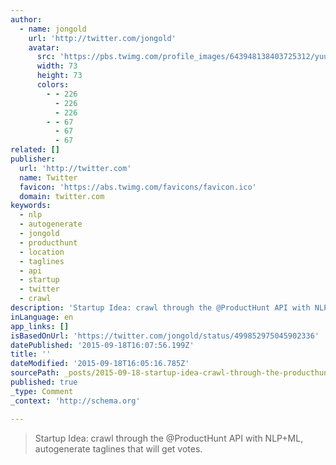 ```yaml
---
author:
  - name: jongold
    url: 'http://twitter.com/jongold'
    avatar:
      src: 'https://pbs.twimg.com/profile_images/643948138403725312/yuubebXL_bigger.jpg'
      width: 73
      height: 73
      colors:
        - - 226
          - 226
          - 226
        - - 67
          - 67
          - 67
related: []
publisher:
  url: 'http://twitter.com'
  name: Twitter
  favicon: 'https://abs.twimg.com/favicons/favicon.ico'
  domain: twitter.com
keywords:
  - nlp
  - autogenerate
  - jongold
  - producthunt
  - location
  - taglines
  - api
  - startup
  - twitter
  - crawl
description: 'Startup Idea: crawl through the @ProductHunt API with NLP+ML, autogenerate taglines that will get votes.'
inLanguage: en
app_links: []
isBasedOnUrl: 'https://twitter.com/jongold/status/499852975045902336'
datePublished: '2015-09-18T16:07:56.199Z'
title: ''
dateModified: '2015-09-18T16:05:16.785Z'
sourcePath: _posts/2015-09-18-startup-idea-crawl-through-the-producthunt-api-with-nlpml.md
published: true
_type: Comment
_context: 'http://schema.org'

---
```

> Startup Idea&colon; crawl through the &commat;ProductHunt API with NLP&plus;ML&comma; autogenerate taglines that will get votes&period;